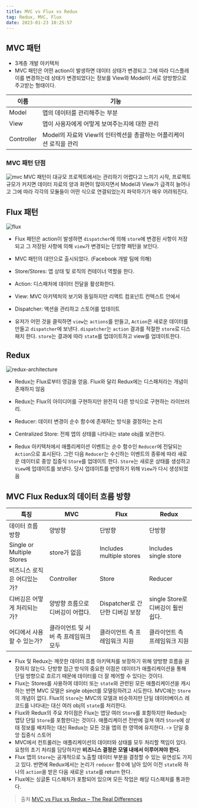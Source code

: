 ```yaml
---
title: MVC vs Flux vs Redux
tag: Redux, MVC, Flux
date: 2023-01-23 10:25:57
---
```


## MVC 패턴

- 3계층 개발 아키텍처
- MVC 패턴은 어떤 action이 발생하면 데이터 상태가 변경되고 그에 따라 디스플레이를 변경하는데 상태가 변경되었다는 정보를 View와 Model이 서로 양방향으로 주고받는 형태이다.


| 이름         | 기능                                        |
| ---------- | ----------------------------------------- |
| Model      | 앱의 데이터를 관리해주는 부분                          |
| View       | 앱이 사용자에게 어떻게 보여주는지에 대한 관리                 |
| Controller | Model의 자료와 View의 인터렉션을 총괄하는 어플리케이션 로직을 관리 |


### MVC 패턴 단점

![mvc](https://velog.velcdn.com/images%2Faeong98%2Fpost%2F2c86077a-0a05-4302-86a6-e0d692b32299%2Fimage.png)
MVC 패턴이 대규모 프로젝트에서는 관리하기 어렵다고 느끼기 시작, 프로젝트 규모가 커지면 데이터 자료의 양과 화면이 많아지면서 Model과 View가 급격히 늘어나고 그에 따라 각각의 모듈들이 어떤 식으로 연결되었는지 파악하기가 매우 어려워진다.

## Flux 패턴

![flux](https://www.clariontech.com/hs-fs/hubfs/Image2-61.png?width=513&name=Image2-61.png)

- Flux 패턴은 action이 발생하면 `dispatcher`에 의해 `store`에 변경된 사항이 저장되고 그 저장된 사항에 의해 `view`가 변경되는 단방향 패턴을 보인다.
- MVC 패턴의 대안으로 출시되었다. (Facebook 개발 팀에 의해)

- Store/Stores: 앱 상태 및 로직의 컨테이너 역할을 한다.
- Action: 디스패처에 데이터 전달을 활성화한다.
- View: MVC 아키텍처의 보기와 동일하지만 리액트 컴포넌트 컨텍스트 안에서
- Dispatcher: 액션을 관리하고 스토어를 업데이트

- 유저가 어떤 것을 클릭하면 `view`는 `actions`를 만들고, `Action`은 새로운 데이터를 만들고 `dispatcher`에 보낸다. `dispatcher`는 `action` 결과를 적절한 `store`로 디스패치 한다. `store`는 결과에 따라 `state`를 업데이트하고 view를 업데이트한다.

## Redux

![redux-architecture](https://www.clariontech.com/hs-fs/hubfs/Image3-43.png?width=417&name=Image3-43.png)

- Redux는 Flux로부터 영감을 얻음. Flux와 달리 Redux에는 디스패처라는 개념이 존재하지 않음

- Redux는 Flux의 아이디어를 구현하지만 완전히 다른 방식으로 구현하는 라이브러리.
- Reducer: 데이터 변경이 순수 함수에 존재하는 방식을 결정하는 논리
- Centralized Store: 전체 앱의 상태를 나타내는 state obj를 보관한다.

- Redux 아키텍처에서 애플리케이션 이벤트는 순수 함수인 `Reducer`에 전달되는 `Action`으로 표시된다. 그런 다음 `Reducer`는 수신하는 이벤트의 종류에 따라 새로운 데이터로 중앙 집중식 `Store`를 업데이트 한다. `Store`는 새로운 상태를 생성하고 `View`에 업데이트를 보낸다. 당시 업데이트를 반영하기 위해 `View`가 다시 생성되었음

## MVC Flux Redux의 데이터 흐름 방향

| 특징                        | MVC                   | Flux                     | Redux                     |
| ------------------------- | --------------------- | ------------------------ | ------------------------- |
| 데이터 흐름 방향                 | 양방향                   | 단방향                      | 단방향                       |
| Single or Multiple Stores | store가 없음             | Includes multiple stores | Includes single store     |
| 비즈니스 로직은 어디있는가?           | Controller            | Store                    | Reducer                   |
| 디버깅은 어떻게 처리되는가?           | 양방향 흐름으로 디버깅이 어렵다.    | Dispatcher로 간단한 디버깅 보장   | single Store로 디버깅이 훨씬 쉽다. |
| 어디에서 사용할 수 있는가?           | 클라이언트 및 서버 측 프레임워크 모두 | 클라이언트 측 프레임워크 지원         | 클라이언트 측 프레임워크 지원          |


- Flux 및 Redux는 깨끗한 데이터 흐름 아키텍처를 보장하기 위해 양방향 흐름을 권장하지 않는다. 단방향 접근 방식의 중요한 이점은 데이터가 애플리케이션을 통해 단일 방향으로 흐르기 때문에 데이터를 더 잘 제어할 수 있다는 것이다.
- Flux는 Stores를 사용하여 데이터 또는 `state`와 관련된 모든 애플리케이션을 캐시하는 반면 MVC 모델은 single object를 모델링하려고 시도한다. MVC에는 `Store`의 개념이 없다. Flux의 `Store`는 MVC의 모델과 비슷하지만 단일 데이터베이스 레코드를 나타내는 대신 여러 obj의 `state`를 처리한다.
- Flux와 Redux의 주요 차이점은 Flux는 앱당 여러 `Store`를 포함하지만 Redux는 앱당 단일 `Store`를 포함한다는 것이다. 애플리케이션 전반에 걸쳐 여러 `Store`에 상태 정보를 배치하는 대신 Redux는 모든 것을 앱의 한 영역에 유지한다. -> 단일 중앙 집중식 스토어
- MVC에서 컨트롤러는 애플리케이션의 데이터와 상태를 모두 처리할 책임이 있다. 요청의 초기 처리를 담당하지만 **비즈니스 결정은 모델 내에서 이루어져야 한다.**
- Flux 앱의 `Store`는 공개적으로 노출할 데이터 부분을 결정할 수 있는 유연성도 가지고 있다. 반면에 Redux에서는 논리가 `reducer` 함수에 남아 있어 이전 `state`와 하나의 `action`을 받은 다음 새로운 `state`를 return 한다.
- Flux에는 싱글톤 디스패처가 포함되어 있으며 모든 작업은 해당 디스패처를 통과한다.

> 출처
> [MVC vs Flux vs Redux – The Real Differences](https://www.clariontech.com/blog/mvc-vs-flux-vs-redux-the-real-differences)
